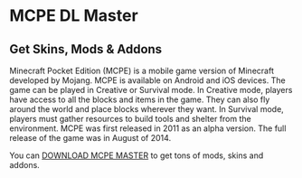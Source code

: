 <head><link rel="shortcut icon" type="image/x-icon" href="mc.ico"></head>

# MCPE DL Master

## Get Skins, Mods & Addons

Minecraft Pocket Edition (MCPE) is a mobile game version of Minecraft developed by Mojang. MCPE is available on Android and iOS devices. The game can be played in Creative or Survival mode. In Creative mode, players have access to all the blocks and items in the game. They can also fly around the world and place blocks wherever they want. In Survival mode, players must gather resources to build tools and shelter from the environment. MCPE was first released in 2011 as an alpha version. The full release of the game was in August of 2014.

You can [DOWNLOAD MCPE MASTER](https://minecraftsync.com/get-mcpe-master) to get tons of mods, skins and addons.
